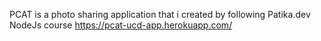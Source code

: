 PCAT is a photo sharing application that i created by following Patika.dev NodeJs course
https://pcat-ucd-app.herokuapp.com/
